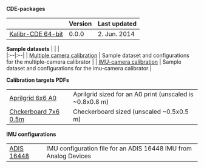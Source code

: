 **CDE-packages**

|  | Version | Last updated |
|:--|:--|:--|
| [Kalibr-CDE 64-bit](http://link/) | 0.0.0  | 2. Jun. 2014 | 

**Sample datasets**
| | |   
|:--|:--|
| [Multiple camera calibration](http://link/) | Sample dataset and configurations for the multiple-camera calibrator |
| [IMU-camera calibration](http://link/) | Sample dataset and configurations for the imu-camera calibrator |

**Calibration targets PDFs**

| | |   
|:--|:--|
| [Aprilgrid 6x6 A0](http://link/) | Aprilgrid sized for an A0 print (unscaled is ~0.8x0.8 m) |
| [Chckerboard 7x6 0.5m](http://link/) | Checkerboard sized (unscaled ~0.5x0.5 m) |

**IMU configurations**

| | |   
|:--|:--|
| [ADIS 16448](http://link/) | IMU configuration file for an ADIS 16448 IMU from Analog Devices |




